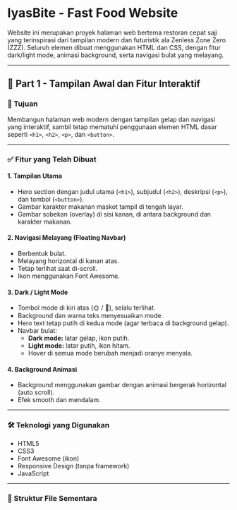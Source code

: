 
# IyasBite - Fast Food Website

Website ini merupakan proyek halaman web bertema restoran cepat saji yang terinspirasi dari tampilan modern dan futuristik ala Zenless Zone Zero (ZZZ). Seluruh elemen dibuat menggunakan HTML dan CSS, dengan fitur dark/light mode, animasi background, serta navigasi bulat yang melayang.

---

## 🌟 Part 1 - Tampilan Awal dan Fitur Interaktif

### 🎯 Tujuan
Membangun halaman web modern dengan tampilan gelap dan navigasi yang interaktif, sambil tetap mematuhi penggunaan elemen HTML dasar seperti `<h1>`, `<h2>`, `<p>`, dan `<button>`.

---

### ✅ Fitur yang Telah Dibuat

#### 1. **Tampilan Utama**
- Hero section dengan judul utama (`<h1>`), subjudul (`<h2>`), deskripsi (`<p>`), dan tombol (`<button>`).
- Gambar karakter makanan maskot tampil di tengah layar.
- Gambar sobekan (overlay) di sisi kanan, di antara background dan karakter makanan.

#### 2. **Navigasi Melayang (Floating Navbar)**
- Berbentuk bulat.
- Melayang horizontal di kanan atas.
- Tetap terlihat saat di-scroll.
- Ikon menggunakan Font Awesome.

#### 3. **Dark / Light Mode**
- Tombol mode di kiri atas (🌞 / 🌙), selalu terlihat.
- Background dan warna teks menyesuaikan mode.
- Hero text tetap putih di kedua mode (agar terbaca di background gelap).
- Navbar bulat:
  - **Dark mode:** latar gelap, ikon putih.
  - **Light mode:** latar putih, ikon hitam.
  - Hover di semua mode berubah menjadi oranye menyala.

#### 4. **Background Animasi**
- Background menggunakan gambar dengan animasi bergerak horizontal (auto scroll).
- Efek smooth dan mendalam.

---

### 🛠️ Teknologi yang Digunakan
- HTML5
- CSS3
- Font Awesome (ikon)
- Responsive Design (tanpa framework)
- JavaScript

---

### 📁 Struktur File Sementara
